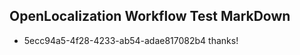 ## OpenLocalization Workflow Test MarkDown
* 5ecc94a5-4f28-4233-ab54-adae817082b4 thanks!

<!--HONumber=Jul16_HO4-->


